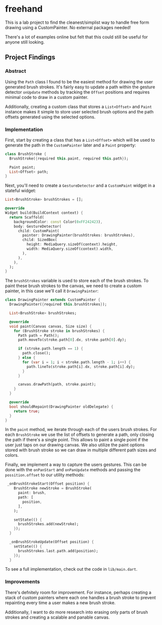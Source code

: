 # freehand

This is a lab project to find the cleanest/simplist way to handle free form drawing using a CustomPainter. No external packages needed!

There's a lot of examples online but felt that this could still be useful for anyone still looking.

## Project Findings

### Abstract
Using the `Path` class I found to be the easiest method for drawing the user generated brush strokes. It's fairly easy to update a path within the gesture detector `onUpdate` methods by tracking the `Offset` positions and requires minimal code to draw in a custom painter.

Additionally, creating a custom class that stores a `List<Offset>` and `Paint` instance makes it simple to store user selected brush options and the path offsets generated using the selected options.

### Implementation
First, start by creating a class that has a `List<Offset>` which will be used to generate the path in the `CustomPainter` later and a `Paint` property:

```dart
class BrushStroke {
  BrushStroke({required this.paint, required this.path});

  Paint paint;
  List<Offset> path;
}
```

Next, you'll need to create a `GestureDetector` and a `CustomPaint` widget in a stateful widget:

```dart
List<BrushStroke> brushStrokes = [];

@override
Widget build(BuildContext context) {
  return Scaffold(
    backgroundColor: const Color(0xFF242423),
    body: GestureDetector(
      child: CustomPaint(
        painter: DrawingPainter(brushStrokes: brushStrokes),
        child: SizedBox(
          height: MediaQuery.sizeOf(context).height,
          width: MediaQuery.sizeOf(context).width,
        ),
      ),
    ),
  );
}
```

The `brushStrokes` variable is used to store each of the brush strokes. To paint these brush strokes to the canvas, we need to create a custom painter, in this case we'll call it `DrawingPainter`:

```dart
class DrawingPainter extends CustomPainter {
  DrawingPainter({required this.brushStrokes});

  List<BrushStroke> brushStrokes;

  @override
  void paint(Canvas canvas, Size size) {
    for (BrushStroke stroke in brushStrokes) {
      Path path = Path();
      path.moveTo(stroke.path[0].dx, stroke.path[0].dy);

      if (stroke.path.length == 1) {
        path.close();
      } else {
        for (var i = 1; i < stroke.path.length - 1; i++) {
          path.lineTo(stroke.path[i].dx, stroke.path[i].dy);
        }
      }

      canvas.drawPath(path, stroke.paint);
    }
  }

  @override
  bool shouldRepaint(DrawingPainter oldDelegate) {
    return true;
  }
}
```

In the `paint` method, we iterate through each of the users brush strokes. For each `BrushStroke` we use the list of offsets to generate a path, only closing the path if there's a single point. This allows to paint a single point if the user just taps on our drawing canvas. We also utilize the paint options stored with brush stroke so we can draw in multiple different path sizes and colors.

Finally, we implement a way to capture the users gestures. This can be done with the `onPanStart` and `onPanUpdate` methods and passing the `possition.offset` to our utility methods:

```dart
 _onBrushStrokeStart(Offset position) {
    BrushStroke newStroke = BrushStroke(
      paint: brush,
      path: [
        position,
      ],
    );

    setState(() {
      brushStrokes.add(newStroke);
    });
  }

  _onBrushStrokeUpdate(Offset position) {
    setState(() {
      brushStrokes.last.path.add(position);
    });
  }
```

To see a full implementation, check out the code in `lib/main.dart`.

### Improvements
There's defnitely room for improvement. For instance, perhaps creating a stack of custom painters where each one handles a brush stroke to prevent repainting every time a user makes a new brush stroke.

Additionally, I want to do more research into erasing only parts of brush strokes and creating a scalable and panable canvas.